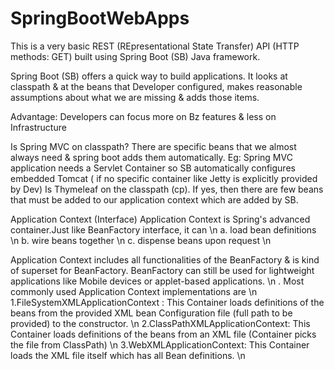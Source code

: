 # SpringBootWebApps
This is a very basic REST (REpresentational State Transfer) API (HTTP methods: GET) built using Spring Boot (SB) Java framework.

Spring Boot (SB) offers a quick way to build applications.
It looks at classpath & at the beans that Developer configured, makes reasonable assumptions about what we are missing & adds those items.

Advantage:
Developers can focus more on Bz features & less on Infrastructure


Is Spring MVC on classpath?
There are specific beans that we almost always need & spring boot adds them automatically.
Eg: Spring MVC application needs a Servlet Container so SB automatically configures embedded Tomcat ( if no specific container like Jetty is explicitly provided by Dev)
Is Thymeleaf on the classpath (cp). If yes, then there are few beans that must be added to our application context which are added by SB.

Application Context (Interface)
Application Context is Spring's advanced container.Just like BeanFactory interface, it can \n
a. load bean definitions \n
b. wire beans together \n
c. dispense beans upon request \n

Application Context includes all functionalities of the BeanFactory & is kind of superset for BeanFactory. BeanFactory can still be used for lightweight applications like Mobile devices or applet-based applications. \n
.
Most commonly used Application Context implementations are \n
1.FileSystemXMLApplicationContext : This Container loads definitions of the beans from the provided XML bean Configuration file (full path to be provided) to the constructor. \n
2.ClassPathXMLApplicationContext: This Container loads definitions of the beans from an XML file (Container picks the file from ClassPath) \n
3.WebXMLApplicationContext: This Container loads the XML file itself which has all Bean definitions. \n
